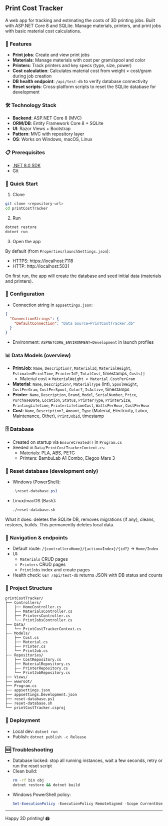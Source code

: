 ## Print Cost Tracker

A web app for tracking and estimating the costs of 3D printing jobs. Built with ASP.NET Core 8 and SQLite. Manage materials, printers, and print jobs with basic material cost calculations.

### 🚀 Features

- **Print jobs**: Create and view print jobs
- **Materials**: Manage materials with cost per gram/spool and color
- **Printers**: Track printers and key specs (type, size, power)
- **Cost calculation**: Calculates material cost from weight × cost/gram during job creation
- **DB health endpoint**: `/api/test-db` to verify database connectivity
- **Reset scripts**: Cross‑platform scripts to reset the SQLite database for development

### 🛠️ Technology Stack

- **Backend**: ASP.NET Core 8 (MVC)
- **ORM/DB**: Entity Framework Core 8 + SQLite
- **UI**: Razor Views + Bootstrap
- **Pattern**: MVC with repository layer
- **OS**: Works on Windows, macOS, Linux

### 📋 Prerequisites

- [.NET 8.0 SDK](https://dotnet.microsoft.com/download/dotnet/8.0)
- Git

### 🚀 Quick Start

1) Clone

```bash
git clone <repository-url>
cd printCostTracker
```

2) Run

```bash
dotnet restore
dotnet run
```

3) Open the app

By default (from `Properties/launchSettings.json`):
- HTTPS: https://localhost:7118
- HTTP:  http://localhost:5031

On first run, the app will create the database and seed initial data (materials and printers).

### 🔧 Configuration

- Connection string in `appsettings.json`:

```json
{
  "ConnectionStrings": {
    "DefaultConnection": "Data Source=PrintCostTracker.db"
  }
}
```

- Environment: `ASPNETCORE_ENVIRONMENT=Development` in launch profiles

### 📊 Data Models (overview)

- **PrintJob**: `Name`, `Description?`, `MaterialId`, `MaterialWeight`, `EstimatedPrintTime`, `PrinterId?`, `TotalCost`, timestamps, `Costs[]`
  - Material cost = `MaterialWeight × Material.CostPerGram`
- **Material**: `Name`, `Description?`, `MaterialType` (int), `SpoolWeight`, `CostPerGram`, `CostPerSpool`, `Color?`, `IsActive`, timestamps
- **Printer**: `Name`, `Description`, `Brand`, `Model`, `SerialNumber`, `Price`, `PurchaseDate`, `Location`, `Status`, `PrinterType`, `PrinterSize`, `PrintingLifetime`, `PrinterLifetimeCost`, `WattsPerHour`, `CostPerHour`
- **Cost**: `Name`, `Description?`, `Amount`, `Type` (Material, Electricity, Labor, Maintenance, Other), `PrintJobId`, timestamp

### 🗄️ Database

- Created on startup via `EnsureCreated()` in `Program.cs`
- Seeded in `Data/PrintCostTrackerContext.cs`:
  - Materials: PLA, ABS, PETG
  - Printers: BambuLab A1 Combo, Elegoo Mars 3

### 🔁 Reset database (development only)

- Windows (PowerShell):
  ```powershell
  .\reset-database.ps1
  ```
- Linux/macOS (Bash):
  ```bash
  ./reset-database.sh
  ```

What it does: deletes the SQLite DB, removes migrations (if any), cleans, restores, builds. This permanently deletes local data.

### 🧭 Navigation & endpoints

- Default route: `/{controller=Home}/{action=Index}/{id?}` → `Home/Index`
- UI:
  - `Materials` CRUD pages
  - `Printers` CRUD pages
  - `PrintJobs` index and create pages
- Health check: `GET /api/test-db` returns JSON with DB status and counts

### 📁 Project Structure

```
printCostTracker/
├── Controllers/
│   ├── HomeController.cs
│   ├── MaterialsController.cs
│   ├── PrintersController.cs
│   └── PrintJobsController.cs
├── Data/
│   └── PrintCostTrackerContext.cs
├── Models/
│   ├── Cost.cs
│   ├── Material.cs
│   ├── Printer.cs
│   └── PrintJob.cs
├── Repositories/
│   ├── CostRepository.cs
│   ├── MaterialRepository.cs
│   ├── PrinterRepository.cs
│   └── PrintJobRepository.cs
├── Views/
├── wwwroot/
├── Program.cs
├── appsettings.json
├── appsettings.Development.json
├── reset-database.ps1
├── reset-database.sh
└── printCostTracker.csproj
```

### 🚀 Deployment

- Local dev: `dotnet run`
- Publish: `dotnet publish -c Release`

### 🆘 Troubleshooting

- Database locked: stop all running instances, wait a few seconds, retry or run the reset script
- Clean build:
  ```bash
  rm -rf bin obj
  dotnet restore && dotnet build
  ```
- Windows PowerShell policy:
  ```powershell
  Set-ExecutionPolicy -ExecutionPolicy RemoteSigned -Scope CurrentUser
  ```

---

Happy 3D printing! 🖨️ 